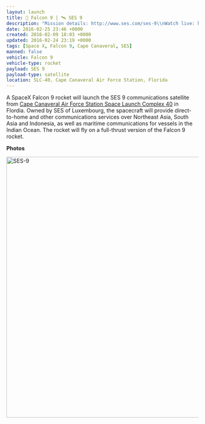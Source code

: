 ```yaml
---
layout: launch
title: 🚀 Falcon 9 | 🛰 SES 9
description: "Mission details: http://www.ses.com/ses-9\\nWatch live: http://www.spacex.com/webcast"
date: 2016-02-25 23:46 +0000
created: 2016-02-09 18:03 +0000
updated: 2016-02-24 23:19 +0000
tags: [Space X, Falcon 9, Cape Canaveral, SES]
manned: false
vehicle: Falcon 9
vehicle-type: rocket
payload: SES 9
payload-type: satellite
location: SLC-40, Cape Canaveral Air Force Station, Florida
---
```


A SpaceX Falcon 9 rocket will launch the SES 9 communications satellite from [Cape Canaveral Air Force Station Space Launch Complex 40](https://en.m.wikipedia.org/wiki/Cape_Canaveral_Air_Force_Station_Space_Launch_Complex_40) in Flordia. Owned by SES of Luxembourg, the spacecraft will provide direct-to-home and other communications services over Northeast Asia, South Asia and Indonesia, as well as maritime communications for vessels in the Indian Ocean. The rocket will fly on a full-thrust version of the Falcon 9 rocket.

__Photos__

<a data-flickr-embed="true" href="https://www.flickr.com/photos/launchcalendar/galleries/72157664441778520/" title="Falcon 9 | SES-9, a gallery by launchcalendar, on Flickr"><img src="https://farm2.staticflickr.com/1550/24585667074_e3591063b1_b.jpg" width="1024" height="683" alt="SES-9"></a><script async src="https://embedr.flickr.com/assets/client-code.js" charset="utf-8"></script>
